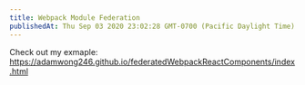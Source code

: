 ```yaml
---
title: Webpack Module Federation
publishedAt: Thu Sep 03 2020 23:02:28 GMT-0700 (Pacific Daylight Time)
---
```


Check out my exmaple: https://adamwong246.github.io/federatedWebpackReactComponents/index.html
